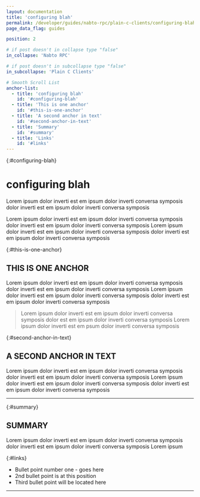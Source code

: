 ```yaml
---
layout: documentation
title: 'configuring blah'
permalink: /developer/guides/nabto-rpc/plain-c-clients/configuring-blah.html
page_data_flag: guides

position: 2

# if post doesn't in collapse type "false"
in_collapse: 'Nabto RPC'

# if post doesn't in subcollapse type "false"
in_subcollapse: 'Plain C Clients'

# Smooth Scroll List
anchor-list:
  - title: 'configuring blah'
    id: '#configuring-blah'
  - title: 'This is one anchor'
    id: '#this-is-one-anchor'
  - title: 'A second anchor in text'
    id: '#second-anchor-in-text'
  - title: 'Summary'
    id: '#summary'
  - title: 'Links'
    id: '#links'
---
```


{:#configuring-blah}
# configuring blah
Lorem ipsum dolor inverti est em ipsum dolor inverti conversa symposis dolor inverti est em ipsum dolor inverti conversa symposis

Lorem ipsum dolor inverti est em ipsum dolor inverti conversa symposis dolor inverti est em ipsum dolor inverti conversa symposis Lorem ipsum dolor inverti est em ipsum dolor inverti conversa symposis dolor inverti est em ipsum dolor inverti conversa symposis

{:#this-is-one-anchor}
## THIS IS ONE ANCHOR
Lorem ipsum dolor inverti est em ipsum dolor inverti conversa symposis dolor inverti est em ipsum dolor inverti conversa symposis Lorem ipsum dolor inverti est em ipsum dolor inverti conversa symposis dolor inverti est em ipsum dolor inverti conversa symposis

> Lorem ipsum dolor inverti est em ipsum dolor inverti conversa symposis dolor est em ipsum dolor inverti conversa symposis Lorem ipsum dolor inverti est em psum dolor inverti conversa symposis

{:#second-anchor-in-text}
## A SECOND ANCHOR IN TEXT
Lorem ipsum dolor inverti est em ipsum dolor inverti conversa symposis dolor inverti est em ipsum dolor inverti conversa symposis Lorem ipsum dolor inverti est em ipsum dolor inverti conversa symposis dolor inverti est em ipsum dolor inverti conversa symposis

***

{:#summary}
## SUMMARY
Lorem ipsum dolor inverti est em ipsum dolor inverti conversa symposis dolor inverti est em ipsum dolor inverti conversa symposis Lorem ipsum

{:#links}
* Bullet point number one - goes here
* 2nd bullet point is at this position
* Third bullet point will be located here

***
